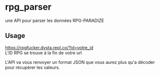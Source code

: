 # rpg_parser
une API pour parser les données RPG-PARADIZE

## Usage 
https://rpgfucker.dysta.repl.co/?id=votre_id \
L'ID RPG se trouve à la fin de votre url 

L'API va vous renvoyer un format JSON que vous aurez plus qu'a décoder pour récupérer les valeurs.

